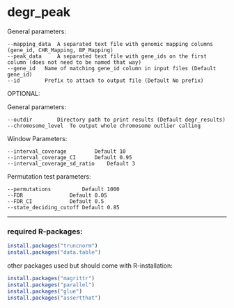 # degr_peak

General parameters: 
```
--mapping_data	A separated text file with genomic mapping columns (gene_id, CHR_Mapping, BP_Mapping) 
--peak_data 	A separated text file with gene_ids on the first column (does not need to be named that way) 
--gene_id	Name of matching gene_id column in input files (Default gene_id) 
--id 		Prefix to attach to output file (Default No prefix) 
```

OPTIONAL:

General parameters:
```
--outdir		Directory path to print results (Default degr_results) 
--chromosome_level	To output whole chromosome outlier calling
```

Window Parameters:
```
--interval_coverage 		Default 10 
--interval_coverage_CI		Default 0.95 
--interval_coverage_sd_ratio	Default 3 
```

Permutation test parameters:
```
--permutations			Default 1000
--FDR 				Default 0.05
--FDR_CI			Default 0.5
--state_deciding_cutoff	Default 0.85 
```



---
### required R-packages:
```R
install.packages("truncnorm")
install.packages("data.table")
```
other packages used but should come with R-installation:
```R
install.packages("magrittr")
install.packages("parallel")
install.packages("glue")
install.packages("assertthat")
```




